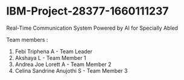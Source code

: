 # IBM-Project-28377-1660111237
Real-Time Communication System Powered by AI for Specially Abled

Team members :
  1. Febi Triphena A - Team Leader
  2. Akshaya L - Team Member 1
  3. Andrea Joe Lorett A - Team Member 2
  4. Celina Sandrine Anujothi S - Team Member 3
